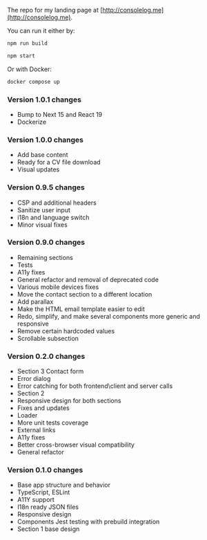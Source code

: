 The repo for my landing page at [http://consolelog.me](http://consolelog.me).

You can run it either by:

```bash
npm run build
```

```bash
npm start
```

Or with Docker:

```bash
docker compose up
```

### Version 1.0.1 changes

- Bump to Next 15 and React 19
- Dockerize

### Version 1.0.0 changes

- Add base content
- Ready for a CV file download
- Visual updates

### Version 0.9.5 changes

- CSP and additional headers
- Sanitize user input
- i18n and language switch
- Minor visual fixes

### Version 0.9.0 changes

- Remaining sections
- Tests
- A11y fixes
- General refactor and removal of deprecated code
- Various mobile devices fixes
- Move the contact section to a different location
- Add parallax
- Make the HTML email template easier to edit
- Redo, simplify, and make several components more generic and responsive
- Remove certain hardcoded values
- Scrollable subsection

### Version 0.2.0 changes

- Section 3 Contact form
- Error dialog
- Error catching for both frontend\client and server calls
- Section 2
- Responsive design for both sections
- Fixes and updates
- Loader
- More unit tests coverage
- External links
- A11y fixes
- Better cross-browser visual compatibility
- General refactor

### Version 0.1.0 changes

- Base app structure and behavior
- TypeScript, ESLint
- A11Y support
- I18n ready JSON files
- Responsive design
- Components Jest testing with prebuild integration
- Section 1 base design
